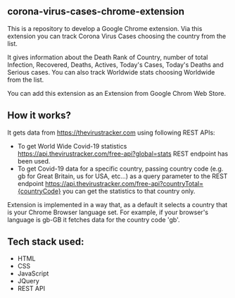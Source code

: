 ## corona-virus-cases-chrome-extension

This is a repository to develop a Google Chrome extension. Via this extension you can track Corona Virus Cases choosing the country from the list.

It gives information about the Death Rank of Country,  number of total Infection, Recovered, Deaths, Actives, Today's Cases, Today's Deaths and Serious cases. You can also track Worldwide stats choosing Worldwide from the list.

You can add this extension as an Extension from Google Chrom Web Store.

## How it works?

It gets data from https://thevirustracker.com using following REST APIs:

- To get World Wide Covid-19 statistics https://api.thevirustracker.com/free-api?global=stats REST endpoint has been used.
- To get Covid-19 data for a specific country, passing country code (e.g. gb for Great Britain, us for USA, etc...) as a query parameter to the REST endpoint https://api.thevirustracker.com/free-api?countryTotal={countryCode} you can get the statistics to that country only.

Extension is implemented in a way that, as a default it selects a country that is your Chrome Browser language set. For example, if your browser's language is gb-GB it fetches data for the country code 'gb'.

## Tech stack used:
 - HTML
 - CSS
 - JavaScript
 - JQuery
 - REST API